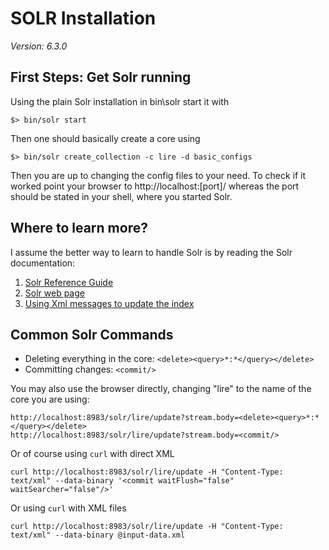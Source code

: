 # SOLR Installation
*Version: 6.3.0*

## First Steps: Get Solr running
Using the plain Solr installation in bin\solr start it with
```
$> bin/solr start
```
Then one should basically create a core using
```
$> bin/solr create_collection -c lire -d basic_configs
```
Then you are up to changing the config files to your need. To check if it worked point your browser to http://localhost:[port]/ whereas the port should be stated in your shell, where you started Solr.

## Where to learn more?
I assume the better way to learn to handle Solr is by reading the Solr documentation:

1. [Solr Reference Guide](https://cwiki.apache.org/confluence/display/solr/Getting+Started)
1. [Solr web page](http://lucene.apache.org/solr/)
1. [Using Xml messages to update the index](https://wiki.apache.org/solr/UpdateXmlMessages)

## Common Solr Commands

* Deleting everything in the core: `<delete><query>*:*</query></delete>`
* Committing changes: `<commit/>`

You may also use the browser directly, changing "lire" to the name of the core you are using:
```
http://localhost:8983/solr/lire/update?stream.body=<delete><query>*:*</query></delete>
http://localhost:8983/solr/lire/update?stream.body=<commit/>
```

Or of course using `curl` with direct XML

```
curl http://localhost:8983/solr/lire/update -H "Content-Type: text/xml" --data-binary '<commit waitFlush="false" waitSearcher="false"/>'
```

Or using `curl` with XML files
```
curl http://localhost:8983/solr/lire/update -H "Content-Type: text/xml" --data-binary @input-data.xml
```